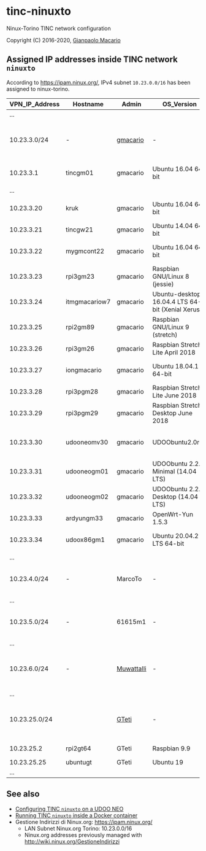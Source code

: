 # tinc-ninuxto

Ninux-Torino TINC network configuration

Copyright (C) 2016-2020, [Gianpaolo Macario](https://gmacario.github.io/)

## Assigned IP addresses inside TINC network `ninuxto`

According to <https://ipam.ninux.org/>, IPv4 subnet `10.23.0.0/16` has been assigned to ninux-torino.

| VPN_IP_Address | Hostname      | Admin      | OS_Version                        | Notes                          |
|----------------|---------------|------------|-----------------------------------|--------------------------------|
| ...            |               |            |                                   |                                |
| 10.23.3.0/24   | -             | [gmacario](https://github.com/gmacario) | -    | Subnet reserved to Gianpaolo Macario |
| 10.23.3.1      | tincgm01      | gmacario   | Ubuntu 16.04 64-bit               | Test VM on VirtualBox          |
| ...            |               |            |                                   |                                |
| 10.23.3.20     | kruk          | gmacario   | Ubuntu 16.04 64-bit               | gateway for gmoffice           |
| 10.23.3.21     | tincgw21      | gmacario   | Ubuntu 14.04 64-bit               | Instance on AWS                |
| 10.23.3.22     | mygmcont22    | gmacario   | Ubuntu 16.04 64-bit               | Inside a Docker container      |
| 10.23.3.23     | rpi3gm23      | gmacario   | Raspbian GNU/Linux 8 (jessie)     | Gateway for gmhome             |
| 10.23.3.24     | itmgmacariow7 | gmacario   | Ubuntu-desktop 16.04.4 LTS 64-bit (Xenial Xerus) | Laptop Dell Precision |
| 10.23.3.25     | rpi2gm89      | gmacario   | Raspbian GNU/Linux 9 (stretch)    | Raspberry Pi 2                 |
| 10.23.3.26     | rpi3gm26      | gmacario   | Raspbian Stretch Lite April 2018  | Raspberry Pi 3B                |
| 10.23.3.27     | iongmacario   | gmacario   | Ubuntu 18.04.1 64-bit             | Inside a Docker container      |
| 10.23.3.28     | rpi3pgm28     | gmacario   | Raspbian Stretch Lite June 2018   | Raspberry Pi 3B Plus           |
| 10.23.3.29     | rpi3pgm29     | gmacario   | Raspbian Stretch Desktop June 2018 | Raspberry Pi 3B Plus in RasPad |
| 10.23.3.30     | udooneomv30   | gmacario   | UDOObuntu2.0rc2                   | UDOO NEO Full + lora-shield    |
| 10.23.3.31     | udooneogm01   | gmacario   | UDOObuntu 2.2.0 Minimal (14.04 LTS) | UDOO NEO Full                |
| 10.23.3.32     | udooneogm02   | gmacario   | UDOObuntu 2.2.0 Desktop (14.04 LTS) | UDOO NEO Extended            |
| 10.23.3.33     | ardyungm33    | gmacario   | OpenWrt-Yun 1.5.3                 | Gateway for solpev             |
| 10.23.3.34     | udoox86gm1    | gmacario   | Ubuntu 20.04.2 LTS 64-bit         | New gateway for solpev         |
| ...            |               |            |                                   |                                |
| 10.23.4.0/24   | -             | MarcoTo    | -                                 | Subnet reserved to Marco Toscano |
| ...            |               |            |                                   |                                |
| 10.23.5.0/24   | -             | 61615m1    | -                                 | Subnet reserved to Luigi Smiraglio |
| ...            |               |            |                                   |                                |
| 10.23.6.0/24   | -             | [Muwattalli](https://github.com/muwattalli) | - | Subnet reserved to Gianfranco Poncini |
| ...            |               |            |                                   |                                |
| 10.23.25.0/24  |               | [GTeti](https://github.com/gteti) | -          |  Subnet reserved to Gianluca Teti |
| 10.23.25.2     |rpi2gt64       | GTeti      | Raspbian 9.9                      | Raspberry Pi 2                 |
| 10.23.25.25    |ubuntugt       | GTeti      | Ubuntu 19                         | VM                             |
| ...            |               |            |                                   |                                |

## See also

* [Configuring TINC `ninuxto` on a UDOO NEO](docs/configure-tinc-ninuxto-on-udoobuntu.md)
* [Running TINC `ninuxto` inside a Docker container](docs/configure-tinc-ninuxto-docker.md)
* Gestione Indirizzi di Ninux.org: <https://ipam.ninux.org/>
  * LAN Subnet Ninux.org Torino: 10.23.0.0/16
  * Ninux.org addresses previously managed with <http://wiki.ninux.org/GestioneIndirizzi>

<!-- EOF -->
